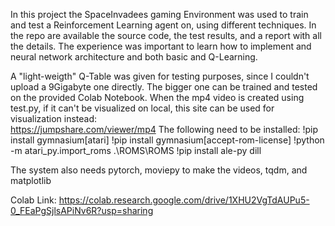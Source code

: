 In this project the SpaceInvadees gaming Environment was used to train and test a Reinforcement Learning agent on, using different techniques. 
In the repo are available the source code, the test results, and a report with all the details. The experience was important to learn how to implement and neural network architecture and both basic and
Q-Learning. 


A "light-weigth" Q-Table was given for testing purposes, since I couldn't upload a 9Gigabyte one directly. The bigger one can be trained and tested on the provided Colab Notebook.
When the mp4 video is created using test.py, if it can't be visualized on local, this site can be used for visualization instead:	
	https://jumpshare.com/viewer/mp4
 The following need to be installed:
!pip install gymnasium[atari]
!pip install gymnasium[accept-rom-license]
!python -m atari_py.import_roms .\ROMS\ROMS
!pip install ale-py dill

The system also needs pytorch, moviepy to make the videos, tqdm, and matplotlib 

Colab Link: https://colab.research.google.com/drive/1XHU2VgTdAUPu5-0_FEaPgSjlsAPiNv6R?usp=sharing

